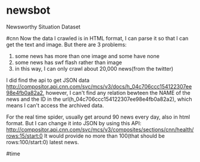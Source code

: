 # newsbot
Newsworthy Situation Dataset

#cnn
Now the data I crawled is in HTML format, I can parse it so that I can get the text and image. But there are 3 problems:

1. some news has more than one image and some have none 
2. some news has swf flash rather than image
3. in this way, I can only crawl about 20,000 news(from the twitter)

I did find the api to get JSON data http://compositor.api.cnn.com/svc/mcs/v3/docs/h_04c706ccc154122307ee98e4fb0a82a2, however, I can't find any relation bewteen the NAME of the news and the ID in the url(h_04c706ccc154122307ee98e4fb0a82a2), which means I can't access the archived data.

For the real time spider, usually get around 90 news every day, also in html format. But I can change it into JSON by using this API:
http://compositor.api.cnn.com/svc/mcs/v3/composites/sections/cnn/health/rows:15/start:0 It would provide no more than 100(that should be rows:100/start:0) latest news.

#time




